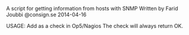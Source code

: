 A script for getting information from hosts with SNMP
Written by Farid Joubbi @consign.se 2014-04-16

USAGE:
Add as a check in Op5/Nagios
The check will always return OK.